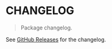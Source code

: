 # CHANGELOG

> Package changelog.

See [GitHub Releases](https://github.com/stdlib-js/stats-iter-sumabs2/releases) for the changelog.